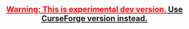 <h2 style="text-align: center; text-decoration: underline; color: red;"><strong>Warning: This is experimental dev version. <a href="https://www.curseforge.com/wow/addons/dbgr">Use CurseForge version instead.</a></strong></h2>
